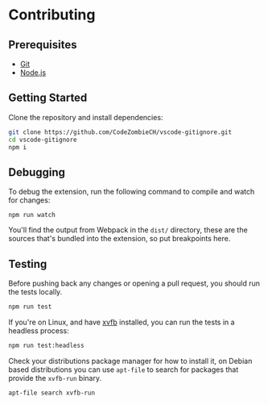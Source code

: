 # Contributing

## Prerequisites

* [Git](https://git-scm.com/)
* [Node.js](https://nodejs.org/)

## Getting Started

Clone the repository and install dependencies:

```sh
git clone https://github.com/CodeZombieCH/vscode-gitignore.git
cd vscode-gitignore
npm i
```

## Debugging

To debug the extension, run the following command to compile and watch for changes:

```
npm run watch
```

You'll find the output from Webpack in the `dist/` directory, these are the sources that's bundled into the extension, so put breakpoints here.

## Testing

Before pushing back any changes or opening a pull request, you should run the tests locally.

```sh
npm run test
```

If you're on Linux, and have [xvfb](https://www.x.org/releases/X11R7.7/doc/man/man1/Xvfb.1.xhtml) installed, you can run the tests in a headless process:

```sh
npm run test:headless
```

Check your distributions package manager for how to install it, on Debian based distributions you can use `apt-file` to search for packages that provide the `xvfb-run` binary.

```sh
apt-file search xvfb-run
```
